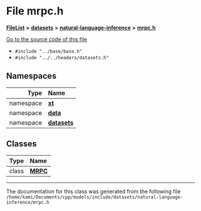 

# File mrpc.h



[**FileList**](files.md) **>** [**datasets**](dir_29ff4802398ba4a572b958e731c7adb4.md) **>** [**natural-language-inference**](dir_cecfbd08ba907cb0c98c6ffe5c1549f6.md) **>** [**mrpc.h**](mrpc_8h.md)

[Go to the source code of this file](mrpc_8h_source.md)



* `#include "../base/base.h"`
* `#include "../../headers/datasets.h"`













## Namespaces

| Type | Name |
| ---: | :--- |
| namespace | [**xt**](namespacext.md) <br> |
| namespace | [**data**](namespacext_1_1data.md) <br> |
| namespace | [**datasets**](namespacext_1_1data_1_1datasets.md) <br> |


## Classes

| Type | Name |
| ---: | :--- |
| class | [**MRPC**](classxt_1_1data_1_1datasets_1_1MRPC.md) <br> |



















































------------------------------
The documentation for this class was generated from the following file `/home/kami/Documents/cpp/models/include/datasets/natural-language-inference/mrpc.h`

